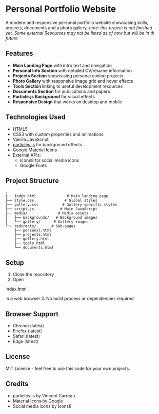 # Personal Portfolio Website

A modern and responsive personal portfolio website showcasing skills, projects, documents and a photo gallery.
*note: this project is not finished yet. Some external Resources may not be listed as of now but will be in th future*

## Features

- **Main Landing Page** with intro text and navigation
- **Personal Info Section** with detailed CV/resume information 
- **Projects Section** showcasing personal coding projects
- **Photo Gallery** with responsive image grid and hover effects
- **Tools Section** linking to useful development resources
- **Documents Section** for publications and papers
- **Particle.js Background** for visual effects
- **Responsive Design** that works on desktop and mobile

## Technologies Used

- HTML5
- CSS3 with custom properties and animations
- Vanilla JavaScript
- [particles.js](https://github.com/VincentGarreau/particles.js/) for background effects
- Google Material Icons
- External APIs:
  - Icons8 for social media icons
  - Google Fonts

## Project Structure

```
.
├── index.html              # Main landing page
├── style.css              # Global styles
├── gallery.css           # Gallery-specific styles  
├── script.js            # Main JavaScript
├── media/              # Media assets
│   ├── backgrounds/   # Background images
│   └── gallery/      # Gallery images
└── redirects/       # Sub-pages
    ├── personal.html
    ├── projects.html  
    ├── gallery.html
    ├── tools.html
    └── documents.html
```

## Setup

1. Clone the repository
2. Open 

index.html

 in a web browser
3. No build process or dependencies required

## Browser Support

- Chrome (latest)
- Firefox (latest)
- Safari (latest)
- Edge (latest)

## License

MIT License - feel free to use this code for your own projects.

## Credits

- particles.js by Vincent Garreau
- Material Icons by Google
- Social media icons by Icons8
